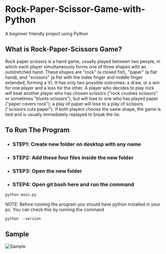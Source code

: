 # Rock-Paper-Scissor-Game-with-Python
A beginner friendly project using Python

## **What is Rock-Paper-Scissors Game?**

Rock paper scissors is a hand game, usually played between two people, in which each player simultaneously forms one of three shapes with an outstretched hand. These shapes are "rock" (a closed fist), "paper" (a flat hand), and "scissors" (a fist with the index finger and middle finger extended, forming a V).  It has only two possible outcomes: a draw, or a win for one player and a loss for the other. A player who decides to play rock will beat another player who has chosen scissors ("rock crushes scissors" or sometimes "blunts scissors"), but will lose to one who has played paper ("paper covers rock"); a play of paper will lose to a play of scissors ("scissors cuts paper"). If both players choose the same shape, the game is tied and is usually immediately replayed to break the tie.

## **To Run The Program**

* ### STEP1: Create new folder on desktop with any name
* ### STEP2: Add these four files inside the new folder
* ### STEP3: Open the new folder
* ### STEP4: Open git bash here and run the command 
```py
python main.py
```

*NOTE:* Before running the program you should have python installed in your pc. You can check this by running the command
```py
python --version
```

## **Sample**
![Sample](https://user-images.githubusercontent.com/81413791/136699786-1c4f693b-0d7a-4140-993b-aebe3714f7d6.jpg)


